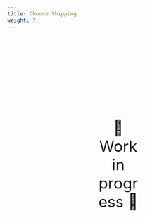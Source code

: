 ```yaml
---
title: Choose Shipping
weight: 7
---
```

<div style="text-align: center; font-size:2.5em;margin: 200px;">🚧 Work in progress 🚧</div>